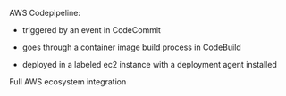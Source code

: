 AWS Codepipeline:

- triggered by an event in CodeCommit

- goes through a container image build process in CodeBuild

- deployed in a labeled ec2 instance with a deployment agent installed


Full AWS ecosystem integration
